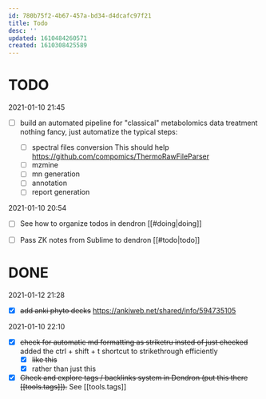 ```yaml
---
id: 780b75f2-4b67-457a-bd34-d4dcafc97f21
title: Todo
desc: ''
updated: 1610484260571
created: 1610308425589
---
```


# TODO


2021-01-10 21:45

- [ ] build an automated pipeline for "classical" metabolomics data treatment nothing fancy, just automatize the typical steps:

    - [ ] spectral files conversion This should help https://github.com/compomics/ThermoRawFileParser
    - [ ] mzmine
    - [ ] mn generation
    - [ ] annotation
    - [ ] report generation

2021-01-10 20:54 
- [ ] See how to organize todos in dendron [[#doing|doing]]
- [ ] Pass ZK notes from Sublime to dendron [[#todo|todo]]


# DONE

2021-01-12 21:28

- [x] ~~add anki phyto decks~~ https://ankiweb.net/shared/info/594735105


2021-01-10 22:10

- [x] ~~check for automatic md formatting as striketru insted of just checked~~ added the ctrl + shift + t shortcut to strikethrough efficiently
    - [x] ~~like this~~
    - [x] rather than just this 

- [x] ~~Check and explore tags / backlinks system in Dendron (put this there [[tools.tags]]).~~ See [[tools.tags]]
